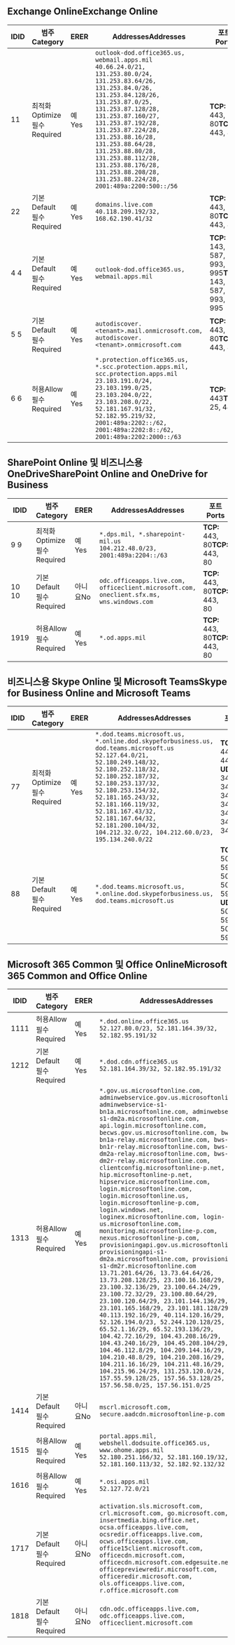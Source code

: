 <!--THIS FILE IS AUTOMATICALLY GENERATED. MANUAL CHANGES WILL BE OVERWRITTEN.-->
<!--Please contact the Office 365 Endpoints team with any questions.-->
<!--USGovDoD endpoints version 2018102900-->
<!--File generated 2018-10-29 14:00:29.5435-->

## <a name="exchange-online"></a><span data-ttu-id="0d239-101">Exchange Online</span><span class="sxs-lookup"><span data-stu-id="0d239-101">Exchange Online</span></span>

<span data-ttu-id="0d239-102">ID</span><span class="sxs-lookup"><span data-stu-id="0d239-102">ID</span></span> | <span data-ttu-id="0d239-103">범주</span><span class="sxs-lookup"><span data-stu-id="0d239-103">Category</span></span> | <span data-ttu-id="0d239-104">ER</span><span class="sxs-lookup"><span data-stu-id="0d239-104">ER</span></span> | <span data-ttu-id="0d239-105">Addresses</span><span class="sxs-lookup"><span data-stu-id="0d239-105">Addresses</span></span> | <span data-ttu-id="0d239-106">포트</span><span class="sxs-lookup"><span data-stu-id="0d239-106">Ports</span></span>
-- | -------------------- | --- | ---------------------------------------------------------------------------------------------------------------------------------------------------------------------------------------------------------------------------------------------------------------------------------------------------------------------------------------------------------------------------------------------- | -------------------------------
<span data-ttu-id="0d239-107">1</span><span class="sxs-lookup"><span data-stu-id="0d239-107">1</span></span> | <span data-ttu-id="0d239-108">최적화</span><span class="sxs-lookup"><span data-stu-id="0d239-108">Optimize</span></span><BR><span data-ttu-id="0d239-109">필수</span><span class="sxs-lookup"><span data-stu-id="0d239-109">Required</span></span> | <span data-ttu-id="0d239-110">예</span><span class="sxs-lookup"><span data-stu-id="0d239-110">Yes</span></span> | `outlook-dod.office365.us, webmail.apps.mil`<BR>`40.66.24.0/21, 131.253.80.0/24, 131.253.83.64/26, 131.253.84.0/26, 131.253.84.128/26, 131.253.87.0/25, 131.253.87.128/28, 131.253.87.160/27, 131.253.87.192/28, 131.253.87.224/28, 131.253.88.16/28, 131.253.88.64/28, 131.253.88.80/28, 131.253.88.112/28, 131.253.88.176/28, 131.253.88.208/28, 131.253.88.224/28, 2001:489a:2200:500::/56` | <span data-ttu-id="0d239-111">**TCP:** 443, 80</span><span class="sxs-lookup"><span data-stu-id="0d239-111">**TCP:** 443, 80</span></span>
<span data-ttu-id="0d239-112">2</span><span class="sxs-lookup"><span data-stu-id="0d239-112">2</span></span> | <span data-ttu-id="0d239-113">기본</span><span class="sxs-lookup"><span data-stu-id="0d239-113">Default</span></span><BR><span data-ttu-id="0d239-114">필수</span><span class="sxs-lookup"><span data-stu-id="0d239-114">Required</span></span> | <span data-ttu-id="0d239-115">예</span><span class="sxs-lookup"><span data-stu-id="0d239-115">Yes</span></span> | `domains.live.com`<BR>`40.118.209.192/32, 168.62.190.41/32` | <span data-ttu-id="0d239-116">**TCP:** 443, 80</span><span class="sxs-lookup"><span data-stu-id="0d239-116">**TCP:** 443, 80</span></span>
<span data-ttu-id="0d239-117">4 </span><span class="sxs-lookup"><span data-stu-id="0d239-117">4</span></span> | <span data-ttu-id="0d239-118">기본</span><span class="sxs-lookup"><span data-stu-id="0d239-118">Default</span></span><BR><span data-ttu-id="0d239-119">필수</span><span class="sxs-lookup"><span data-stu-id="0d239-119">Required</span></span> | <span data-ttu-id="0d239-120">예</span><span class="sxs-lookup"><span data-stu-id="0d239-120">Yes</span></span> | `outlook-dod.office365.us, webmail.apps.mil` | <span data-ttu-id="0d239-121">**TCP:** 143, 25, 587, 993, 995</span><span class="sxs-lookup"><span data-stu-id="0d239-121">**TCP:** 143, 25, 587, 993, 995</span></span>
<span data-ttu-id="0d239-122">5 </span><span class="sxs-lookup"><span data-stu-id="0d239-122">5</span></span> | <span data-ttu-id="0d239-123">기본</span><span class="sxs-lookup"><span data-stu-id="0d239-123">Default</span></span><BR><span data-ttu-id="0d239-124">필수</span><span class="sxs-lookup"><span data-stu-id="0d239-124">Required</span></span> | <span data-ttu-id="0d239-125">예</span><span class="sxs-lookup"><span data-stu-id="0d239-125">Yes</span></span> | `autodiscover.<tenant>.mail.onmicrosoft.com, autodiscover.<tenant>.onmicrosoft.com` | <span data-ttu-id="0d239-126">**TCP:** 443, 80</span><span class="sxs-lookup"><span data-stu-id="0d239-126">**TCP:** 443, 80</span></span>
<span data-ttu-id="0d239-127">6 </span><span class="sxs-lookup"><span data-stu-id="0d239-127">6</span></span> | <span data-ttu-id="0d239-128">허용</span><span class="sxs-lookup"><span data-stu-id="0d239-128">Allow</span></span><BR><span data-ttu-id="0d239-129">필수</span><span class="sxs-lookup"><span data-stu-id="0d239-129">Required</span></span> | <span data-ttu-id="0d239-130">예</span><span class="sxs-lookup"><span data-stu-id="0d239-130">Yes</span></span> | `*.protection.office365.us, *.scc.protection.apps.mil, scc.protection.apps.mil`<BR>`23.103.191.0/24, 23.103.199.0/25, 23.103.204.0/22, 23.103.208.0/22, 52.181.167.91/32, 52.182.95.219/32, 2001:489a:2202::/62, 2001:489a:2202:8::/62, 2001:489a:2202:2000::/63` | <span data-ttu-id="0d239-131">**TCP:** 25, 443</span><span class="sxs-lookup"><span data-stu-id="0d239-131">**TCP:** 25, 443</span></span>

## <a name="sharepoint-online-and-onedrive-for-business"></a><span data-ttu-id="0d239-132">SharePoint Online 및 비즈니스용 OneDrive</span><span class="sxs-lookup"><span data-stu-id="0d239-132">SharePoint Online and OneDrive for Business</span></span>

<span data-ttu-id="0d239-133">ID</span><span class="sxs-lookup"><span data-stu-id="0d239-133">ID</span></span> | <span data-ttu-id="0d239-134">범주</span><span class="sxs-lookup"><span data-stu-id="0d239-134">Category</span></span> | <span data-ttu-id="0d239-135">ER</span><span class="sxs-lookup"><span data-stu-id="0d239-135">ER</span></span> | <span data-ttu-id="0d239-136">Addresses</span><span class="sxs-lookup"><span data-stu-id="0d239-136">Addresses</span></span> | <span data-ttu-id="0d239-137">포트</span><span class="sxs-lookup"><span data-stu-id="0d239-137">Ports</span></span>
-- | -------------------- | --- | ---------------------------------------------------------------------------------------- | ----------------
<span data-ttu-id="0d239-138">9 </span><span class="sxs-lookup"><span data-stu-id="0d239-138">9</span></span> | <span data-ttu-id="0d239-139">최적화</span><span class="sxs-lookup"><span data-stu-id="0d239-139">Optimize</span></span><BR><span data-ttu-id="0d239-140">필수</span><span class="sxs-lookup"><span data-stu-id="0d239-140">Required</span></span> | <span data-ttu-id="0d239-141">예</span><span class="sxs-lookup"><span data-stu-id="0d239-141">Yes</span></span> | `*.dps.mil, *.sharepoint-mil.us`<BR>`104.212.48.0/23, 2001:489a:2204::/63` | <span data-ttu-id="0d239-142">**TCP:** 443, 80</span><span class="sxs-lookup"><span data-stu-id="0d239-142">**TCP:** 443, 80</span></span>
<span data-ttu-id="0d239-143">10 </span><span class="sxs-lookup"><span data-stu-id="0d239-143">10</span></span> | <span data-ttu-id="0d239-144">기본</span><span class="sxs-lookup"><span data-stu-id="0d239-144">Default</span></span><BR><span data-ttu-id="0d239-145">필수</span><span class="sxs-lookup"><span data-stu-id="0d239-145">Required</span></span> | <span data-ttu-id="0d239-146">아니요</span><span class="sxs-lookup"><span data-stu-id="0d239-146">No</span></span> | `odc.officeapps.live.com, officeclient.microsoft.com, oneclient.sfx.ms, wns.windows.com` | <span data-ttu-id="0d239-147">**TCP:** 443, 80</span><span class="sxs-lookup"><span data-stu-id="0d239-147">**TCP:** 443, 80</span></span>
<span data-ttu-id="0d239-148">19</span><span class="sxs-lookup"><span data-stu-id="0d239-148">19</span></span> | <span data-ttu-id="0d239-149">허용</span><span class="sxs-lookup"><span data-stu-id="0d239-149">Allow</span></span><BR><span data-ttu-id="0d239-150">필수</span><span class="sxs-lookup"><span data-stu-id="0d239-150">Required</span></span> | <span data-ttu-id="0d239-151">예</span><span class="sxs-lookup"><span data-stu-id="0d239-151">Yes</span></span> | `*.od.apps.mil` | <span data-ttu-id="0d239-152">**TCP:** 443, 80</span><span class="sxs-lookup"><span data-stu-id="0d239-152">**TCP:** 443, 80</span></span>

## <a name="skype-for-business-online-and-microsoft-teams"></a><span data-ttu-id="0d239-153">비즈니스용 Skype Online 및 Microsoft Teams</span><span class="sxs-lookup"><span data-stu-id="0d239-153">Skype for Business Online and Microsoft Teams</span></span>

<span data-ttu-id="0d239-154">ID</span><span class="sxs-lookup"><span data-stu-id="0d239-154">ID</span></span> | <span data-ttu-id="0d239-155">범주</span><span class="sxs-lookup"><span data-stu-id="0d239-155">Category</span></span> | <span data-ttu-id="0d239-156">ER</span><span class="sxs-lookup"><span data-stu-id="0d239-156">ER</span></span> | <span data-ttu-id="0d239-157">Addresses</span><span class="sxs-lookup"><span data-stu-id="0d239-157">Addresses</span></span> | <span data-ttu-id="0d239-158">포트</span><span class="sxs-lookup"><span data-stu-id="0d239-158">Ports</span></span>
-- | -------------------- | --- | -------------------------------------------------------------------------------------------------------------------------------------------------------------------------------------------------------------------------------------------------------------------------------------------------------------------------------------------------------- | --------------------------------------------------
<span data-ttu-id="0d239-159">7</span><span class="sxs-lookup"><span data-stu-id="0d239-159">7</span></span> | <span data-ttu-id="0d239-160">최적화</span><span class="sxs-lookup"><span data-stu-id="0d239-160">Optimize</span></span><BR><span data-ttu-id="0d239-161">필수</span><span class="sxs-lookup"><span data-stu-id="0d239-161">Required</span></span> | <span data-ttu-id="0d239-162">예</span><span class="sxs-lookup"><span data-stu-id="0d239-162">Yes</span></span> | `*.dod.teams.microsoft.us, *.online.dod.skypeforbusiness.us, dod.teams.microsoft.us`<BR>`52.127.64.0/21, 52.180.249.148/32, 52.180.252.118/32, 52.180.252.187/32, 52.180.253.137/32, 52.180.253.154/32, 52.181.165.243/32, 52.181.166.119/32, 52.181.167.43/32, 52.181.167.64/32, 52.181.200.104/32, 104.212.32.0/22, 104.212.60.0/23, 195.134.240.0/22` | <span data-ttu-id="0d239-163">**TCP:** 443</span><span class="sxs-lookup"><span data-stu-id="0d239-163">**TCP:** 443</span></span><BR><span data-ttu-id="0d239-164">**UDP:** 3478, 3479, 3480, 3481</span><span class="sxs-lookup"><span data-stu-id="0d239-164">**UDP:** 3478, 3479, 3480, 3481</span></span>
<span data-ttu-id="0d239-165">8</span><span class="sxs-lookup"><span data-stu-id="0d239-165">8</span></span> | <span data-ttu-id="0d239-166">기본</span><span class="sxs-lookup"><span data-stu-id="0d239-166">Default</span></span><BR><span data-ttu-id="0d239-167">필수</span><span class="sxs-lookup"><span data-stu-id="0d239-167">Required</span></span> | <span data-ttu-id="0d239-168">예</span><span class="sxs-lookup"><span data-stu-id="0d239-168">Yes</span></span> | `*.dod.teams.microsoft.us, *.online.dod.skypeforbusiness.us, dod.teams.microsoft.us` | <span data-ttu-id="0d239-169">**TCP:** 5061, 50000-59999</span><span class="sxs-lookup"><span data-stu-id="0d239-169">**TCP:** 5061, 50000-59999</span></span><BR><span data-ttu-id="0d239-170">**UDP:** 50000-59999</span><span class="sxs-lookup"><span data-stu-id="0d239-170">**UDP:** 50000-59999</span></span>

## <a name="microsoft-365-common-and-office-online"></a><span data-ttu-id="0d239-171">Microsoft 365 Common 및 Office Online</span><span class="sxs-lookup"><span data-stu-id="0d239-171">Microsoft 365 Common and Office Online</span></span>

<span data-ttu-id="0d239-172">ID</span><span class="sxs-lookup"><span data-stu-id="0d239-172">ID</span></span> | <span data-ttu-id="0d239-173">범주</span><span class="sxs-lookup"><span data-stu-id="0d239-173">Category</span></span> | <span data-ttu-id="0d239-174">ER</span><span class="sxs-lookup"><span data-stu-id="0d239-174">ER</span></span> | <span data-ttu-id="0d239-175">Addresses</span><span class="sxs-lookup"><span data-stu-id="0d239-175">Addresses</span></span> | <span data-ttu-id="0d239-176">포트</span><span class="sxs-lookup"><span data-stu-id="0d239-176">Ports</span></span>
-- | ------------------- | --- | ---------------------------------------------------------------------------------------------------------------------------------------------------------------------------------------------------------------------------------------------------------------------------------------------------------------------------------------------------------------------------------------------------------------------------------------------------------------------------------------------------------------------------------------------------------------------------------------------------------------------------------------------------------------------------------------------------------------------------------------------------------------------------------------------------------------------------------------------------------------------------------------------------------------------------------------------------------------------------------------------------------------------------------------------------------------------------------------------------------------------------------------------------------------------------------------------------------------------------------------------------------------------------------------------------------------------------------------------------------------------------------------------------------------------------------------------------------------------------------------------------- | ----------------
<span data-ttu-id="0d239-177">11</span><span class="sxs-lookup"><span data-stu-id="0d239-177">11</span></span> | <span data-ttu-id="0d239-178">허용</span><span class="sxs-lookup"><span data-stu-id="0d239-178">Allow</span></span><BR><span data-ttu-id="0d239-179">필수</span><span class="sxs-lookup"><span data-stu-id="0d239-179">Required</span></span> | <span data-ttu-id="0d239-180">예</span><span class="sxs-lookup"><span data-stu-id="0d239-180">Yes</span></span> | `*.dod.online.office365.us`<BR>`52.127.80.0/23, 52.181.164.39/32, 52.182.95.191/32` | <span data-ttu-id="0d239-181">**TCP:** 443</span><span class="sxs-lookup"><span data-stu-id="0d239-181">**TCP:** 443</span></span>
<span data-ttu-id="0d239-182">12</span><span class="sxs-lookup"><span data-stu-id="0d239-182">12</span></span> | <span data-ttu-id="0d239-183">기본</span><span class="sxs-lookup"><span data-stu-id="0d239-183">Default</span></span><BR><span data-ttu-id="0d239-184">필수</span><span class="sxs-lookup"><span data-stu-id="0d239-184">Required</span></span> | <span data-ttu-id="0d239-185">예</span><span class="sxs-lookup"><span data-stu-id="0d239-185">Yes</span></span> | `*.dod.cdn.office365.us`<BR>`52.181.164.39/32, 52.182.95.191/32` | <span data-ttu-id="0d239-186">**TCP:** 443</span><span class="sxs-lookup"><span data-stu-id="0d239-186">**TCP:** 443</span></span>
<span data-ttu-id="0d239-187">13</span><span class="sxs-lookup"><span data-stu-id="0d239-187">13</span></span> | <span data-ttu-id="0d239-188">허용</span><span class="sxs-lookup"><span data-stu-id="0d239-188">Allow</span></span><BR><span data-ttu-id="0d239-189">필수</span><span class="sxs-lookup"><span data-stu-id="0d239-189">Required</span></span> | <span data-ttu-id="0d239-190">예</span><span class="sxs-lookup"><span data-stu-id="0d239-190">Yes</span></span> | `*.gov.us.microsoftonline.com, adminwebservice.gov.us.microsoftonline.com, adminwebservice-s1-bn1a.microsoftonline.com, adminwebservice-s1-dm2a.microsoftonline.com, api.login.microsoftonline.com, becws.gov.us.microsoftonline.com, bws-s1-bn1a-relay.microsoftonline.com, bws-s1-bn1r-relay.microsoftonline.com, bws-s1-dm2a-relay.microsoftonline.com, bws-s1-dm2r-relay.microsoftonline.com, clientconfig.microsoftonline-p.net, hip.microsoftonline-p.net, hipservice.microsoftonline.com, login.microsoftonline.com, login.microsoftonline.us, login.microsoftonline-p.com, login.windows.net, loginex.microsoftonline.com, login-us.microsoftonline.com, monitoring.microsoftonline-p.com, nexus.microsoftonline-p.com, provisioningapi.gov.us.microsoftonline.com, provisioningapi-s1-dm2a.microsoftonline.com, provisioningapi-s1-dm2r.microsoftonline.com`<BR>`13.71.201.64/26, 13.73.64.64/26, 13.73.208.128/25, 23.100.16.168/29, 23.100.32.136/29, 23.100.64.24/29, 23.100.72.32/29, 23.100.80.64/29, 23.100.120.64/29, 23.101.144.136/29, 23.101.165.168/29, 23.101.181.128/29, 40.113.192.16/29, 40.114.120.16/29, 52.126.194.0/23, 52.244.120.128/25, 65.52.1.16/29, 65.52.193.136/29, 104.42.72.16/29, 104.43.208.16/29, 104.43.240.16/29, 104.45.208.104/29, 104.46.112.8/29, 104.209.144.16/29, 104.210.48.8/29, 104.210.208.16/29, 104.211.16.16/29, 104.211.48.16/29, 104.215.96.24/29, 131.253.120.0/24, 157.55.59.128/25, 157.56.53.128/25, 157.56.58.0/25, 157.56.151.0/25` | <span data-ttu-id="0d239-191">**TCP:** 443</span><span class="sxs-lookup"><span data-stu-id="0d239-191">**TCP:** 443</span></span>
<span data-ttu-id="0d239-192">14</span><span class="sxs-lookup"><span data-stu-id="0d239-192">14</span></span> | <span data-ttu-id="0d239-193">기본</span><span class="sxs-lookup"><span data-stu-id="0d239-193">Default</span></span><BR><span data-ttu-id="0d239-194">필수</span><span class="sxs-lookup"><span data-stu-id="0d239-194">Required</span></span> | <span data-ttu-id="0d239-195">아니요</span><span class="sxs-lookup"><span data-stu-id="0d239-195">No</span></span> | `mscrl.microsoft.com, secure.aadcdn.microsoftonline-p.com` | <span data-ttu-id="0d239-196">**TCP:** 443</span><span class="sxs-lookup"><span data-stu-id="0d239-196">**TCP:** 443</span></span>
<span data-ttu-id="0d239-197">15</span><span class="sxs-lookup"><span data-stu-id="0d239-197">15</span></span> | <span data-ttu-id="0d239-198">허용</span><span class="sxs-lookup"><span data-stu-id="0d239-198">Allow</span></span><BR><span data-ttu-id="0d239-199">필수</span><span class="sxs-lookup"><span data-stu-id="0d239-199">Required</span></span> | <span data-ttu-id="0d239-200">예</span><span class="sxs-lookup"><span data-stu-id="0d239-200">Yes</span></span> | `portal.apps.mil, webshell.dodsuite.office365.us, www.ohome.apps.mil`<BR>`52.180.251.166/32, 52.181.160.19/32, 52.181.160.113/32, 52.182.92.132/32` | <span data-ttu-id="0d239-201">**TCP:** 443</span><span class="sxs-lookup"><span data-stu-id="0d239-201">**TCP:** 443</span></span>
<span data-ttu-id="0d239-202">16</span><span class="sxs-lookup"><span data-stu-id="0d239-202">16</span></span> | <span data-ttu-id="0d239-203">허용</span><span class="sxs-lookup"><span data-stu-id="0d239-203">Allow</span></span><BR><span data-ttu-id="0d239-204">필수</span><span class="sxs-lookup"><span data-stu-id="0d239-204">Required</span></span> | <span data-ttu-id="0d239-205">예</span><span class="sxs-lookup"><span data-stu-id="0d239-205">Yes</span></span> | `*.osi.apps.mil`<BR>`52.127.72.0/21` | <span data-ttu-id="0d239-206">**TCP:** 443</span><span class="sxs-lookup"><span data-stu-id="0d239-206">**TCP:** 443</span></span>
<span data-ttu-id="0d239-207">17</span><span class="sxs-lookup"><span data-stu-id="0d239-207">17</span></span> | <span data-ttu-id="0d239-208">기본</span><span class="sxs-lookup"><span data-stu-id="0d239-208">Default</span></span><BR><span data-ttu-id="0d239-209">필수</span><span class="sxs-lookup"><span data-stu-id="0d239-209">Required</span></span> | <span data-ttu-id="0d239-210">아니요</span><span class="sxs-lookup"><span data-stu-id="0d239-210">No</span></span> | `activation.sls.microsoft.com, crl.microsoft.com, go.microsoft.com, insertmedia.bing.office.net, ocsa.officeapps.live.com, ocsredir.officeapps.live.com, ocws.officeapps.live.com, office15client.microsoft.com, officecdn.microsoft.com, officecdn.microsoft.com.edgesuite.net, officepreviewredir.microsoft.com, officeredir.microsoft.com, ols.officeapps.live.com, r.office.microsoft.com` | <span data-ttu-id="0d239-211">**TCP:** 443, 80</span><span class="sxs-lookup"><span data-stu-id="0d239-211">**TCP:** 443, 80</span></span>
<span data-ttu-id="0d239-212">18</span><span class="sxs-lookup"><span data-stu-id="0d239-212">18</span></span> | <span data-ttu-id="0d239-213">기본</span><span class="sxs-lookup"><span data-stu-id="0d239-213">Default</span></span><BR><span data-ttu-id="0d239-214">필수</span><span class="sxs-lookup"><span data-stu-id="0d239-214">Required</span></span> | <span data-ttu-id="0d239-215">아니요</span><span class="sxs-lookup"><span data-stu-id="0d239-215">No</span></span> | `cdn.odc.officeapps.live.com, odc.officeapps.live.com, officeclient.microsoft.com` | <span data-ttu-id="0d239-216">**TCP:** 443, 80</span><span class="sxs-lookup"><span data-stu-id="0d239-216">**TCP:** 443, 80</span></span>
